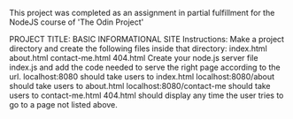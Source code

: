 This project was completed as an assignment in partial fulfillment for the NodeJS course of 'The Odin Project'

PROJECT TITLE: BASIC INFORMATIONAL SITE
Instructions:
Make a project directory and create the following files inside that directory:
index.html
about.html
contact-me.html
404.html
Create your node.js server file index.js and add the code needed to serve the right page according to the url.
localhost:8080 should take users to index.html
localhost:8080/about should take users to about.html
localhost:8080/contact-me should take users to contact-me.html
404.html should display any time the user tries to go to a page not listed above.
